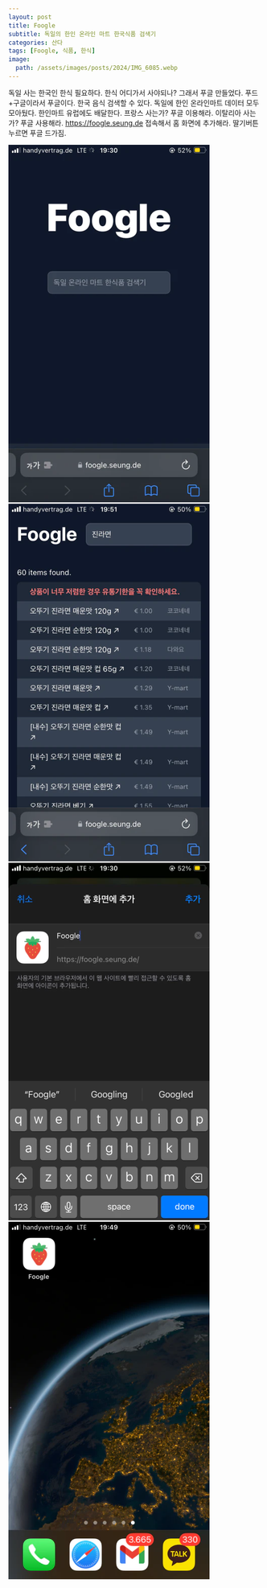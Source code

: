 ```yaml
---
layout: post
title: Foogle
subtitle: 독일의 한인 온라인 마트 한국식품 검색기
categories: 산다
tags: [Foogle, 식품, 한식]
image:
  path: /assets/images/posts/2024/IMG_6085.webp
---
```


독일 사는 한국인 한식 필요하다. 한식 어디가서 사야되나? 그래서 푸글 만들었다. 푸드+구글이라서 푸글이다. 한국 음식 검색할 수 있다. 독일에 한인 온라인마트 데이터 모두 모아뒀다. 한인마트 유럽에도 배달한다. 프랑스 사는가? 푸글 이용해라. 이탈리아 사는가? 푸글 사용해라. https://foogle.seung.de 접속해서 홈 화면에 추가해라. 딸기버튼 누르면 푸글 드가짐.

![](/assets/images/posts/2024/IMG_6429.webp) ![](/assets/images/posts/2024/IMG_6432.webp)
![](/assets/images/posts/2024/IMG_6430.webp) ![](/assets/images/posts/2024/IMG_6431.webp)

